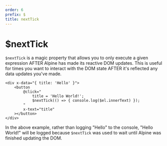 ```yaml
---
order: 6
prefix: $
title: nextTick
---
```


# $nextTick

`$nextTick` is a magic property that allows you to only execute a given expression AFTER Alpine has made its reactive DOM updates. This is useful for times you want to interact with the DOM state AFTER it's reflected any data updates you've made.

```alpine
<div x-data="{ title: 'Hello' }">
    <button
        @click="
            title = 'Hello World!';
            $nextTick(() => { console.log($el.innerText) });
        "
        x-text="title"
    ></button>
</div>
```

In the above example, rather than logging "Hello" to the console, "Hello World!" will be logged because `$nextTick` was used to wait until Alpine was finished updating the DOM.
